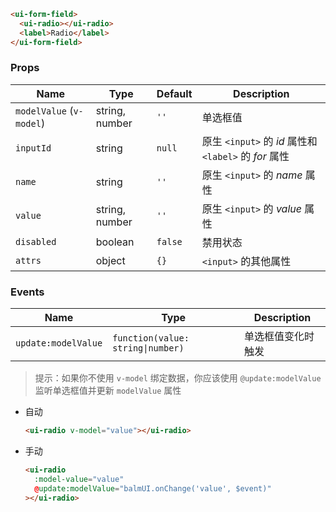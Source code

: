 ```html
<ui-form-field>
  <ui-radio></ui-radio>
  <label>Radio</label>
</ui-form-field>
```

### Props

| Name                     | Type           | Default | Description                                           |
| ------------------------ | -------------- | ------- | ----------------------------------------------------- |
| `modelValue` (`v-model`) | string, number | `''`    | 单选框值                                              |
| `inputId`                | string         | `null`  | 原生 `<input>` 的 _id_ 属性和 `<label>` 的 _for_ 属性 |
| `name`                   | string         | `''`    | 原生 `<input>` 的 _name_ 属性                         |
| `value`                  | string, number | `''`    | 原生 `<input>` 的 _value_ 属性                        |
| `disabled`               | boolean        | `false` | 禁用状态                                              |
| `attrs`                  | object         | `{}`    | `<input>` 的其他属性                                  |

### Events

| Name                | Type                              | Description        |
| ------------------- | --------------------------------- | ------------------ |
| `update:modelValue` | `function(value: string\|number)` | 单选框值变化时触发 |

> 提示：如果你不使用 `v-model` 绑定数据，你应该使用 `@update:modelValue` 监听单选框值并更新 `modelValue` 属性

- 自动

  ```html
  <ui-radio v-model="value"></ui-radio>
  ```

- 手动

  ```html
  <ui-radio
    :model-value="value"
    @update:modelValue="balmUI.onChange('value', $event)"
  ></ui-radio>
  ```

